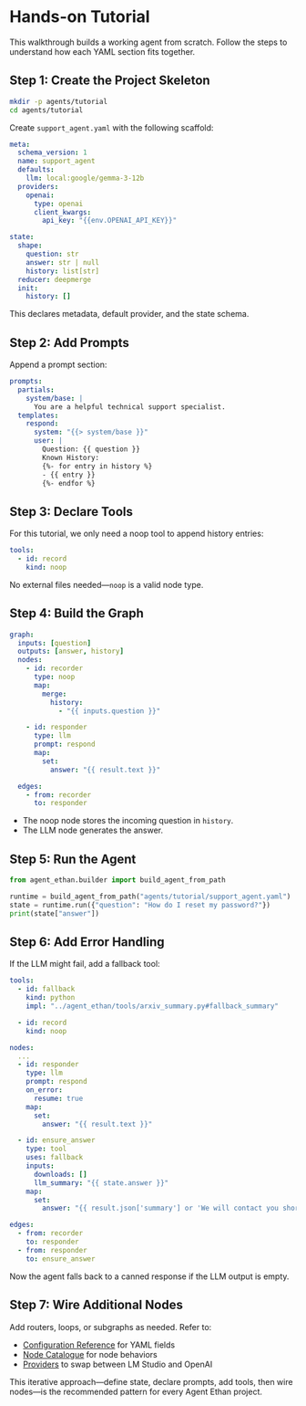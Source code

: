 # Hands-on Tutorial

This walkthrough builds a working agent from scratch. Follow the steps to understand how each YAML section fits together.

## Step 1: Create the Project Skeleton

```bash
mkdir -p agents/tutorial
cd agents/tutorial
```

Create `support_agent.yaml` with the following scaffold:

```yaml
meta:
  schema_version: 1
  name: support_agent
  defaults:
    llm: local:google/gemma-3-12b
  providers:
    openai:
      type: openai
      client_kwargs:
        api_key: "{{env.OPENAI_API_KEY}}"

state:
  shape:
    question: str
    answer: str | null
    history: list[str]
  reducer: deepmerge
  init:
    history: []
```

This declares metadata, default provider, and the state schema.

## Step 2: Add Prompts

Append a prompt section:

```yaml
prompts:
  partials:
    system/base: |
      You are a helpful technical support specialist.
  templates:
    respond:
      system: "{{> system/base }}"
      user: |
        Question: {{ question }}
        Known History:
        {%- for entry in history %}
        - {{ entry }}
        {%- endfor %}
```

## Step 3: Declare Tools

For this tutorial, we only need a noop tool to append history entries:

```yaml
tools:
  - id: record
    kind: noop
```

No external files needed—`noop` is a valid node type.

## Step 4: Build the Graph

```yaml
graph:
  inputs: [question]
  outputs: [answer, history]
  nodes:
    - id: recorder
      type: noop
      map:
        merge:
          history:
            - "{{ inputs.question }}"

    - id: responder
      type: llm
      prompt: respond
      map:
        set:
          answer: "{{ result.text }}"

  edges:
    - from: recorder
      to: responder
```

- The noop node stores the incoming question in `history`.
- The LLM node generates the answer.

## Step 5: Run the Agent

```python
from agent_ethan.builder import build_agent_from_path

runtime = build_agent_from_path("agents/tutorial/support_agent.yaml")
state = runtime.run({"question": "How do I reset my password?"})
print(state["answer"])
```

## Step 6: Add Error Handling

If the LLM might fail, add a fallback tool:

```yaml
tools:
  - id: fallback
    kind: python
    impl: "../agent_ethan/tools/arxiv_summary.py#fallback_summary"

  - id: record
    kind: noop

nodes:
  ...
  - id: responder
    type: llm
    prompt: respond
    on_error:
      resume: true
    map:
      set:
        answer: "{{ result.text }}"

  - id: ensure_answer
    type: tool
    uses: fallback
    inputs:
      downloads: []
      llm_summary: "{{ state.answer }}"
    map:
      set:
        answer: "{{ result.json['summary'] or 'We will contact you shortly.' }}"

edges:
  - from: recorder
    to: responder
  - from: responder
    to: ensure_answer
```

Now the agent falls back to a canned response if the LLM output is empty.

## Step 7: Wire Additional Nodes

Add routers, loops, or subgraphs as needed. Refer to:
- [Configuration Reference](configuration.md) for YAML fields
- [Node Catalogue](nodes.md) for node behaviors
- [Providers](providers.md) to swap between LM Studio and OpenAI

This iterative approach—define state, declare prompts, add tools, then wire nodes—is the recommended pattern for every Agent Ethan project.
